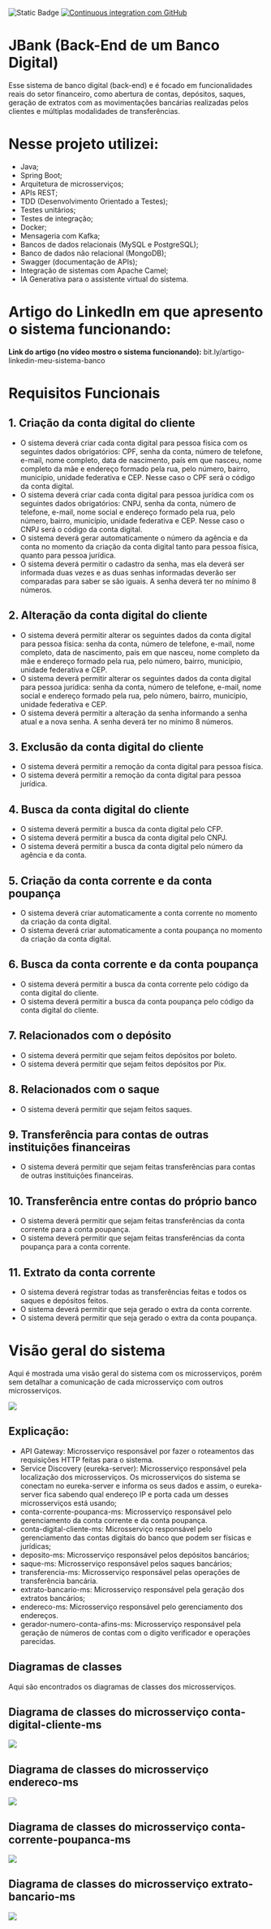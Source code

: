 ![Static Badge](https://img.shields.io/badge/java-21)  [![Continuous integration com GitHub](https://github.com/joseeliomar/banco-digital/actions/workflows/docker-publish.yml/badge.svg)](https://github.com/joseeliomar/banco-digital/actions/workflows/docker-publish.yml)

# JBank (Back-End de um Banco Digital)
Esse sistema de banco digital (back-end) e é focado em funcionalidades reais do setor financeiro, como abertura de contas, depósitos, saques, geração de extratos com as movimentações bancárias realizadas pelos clientes e múltiplas modalidades de transferências.

# Nesse projeto utilizei:
- Java;
- Spring Boot;
- Arquitetura de microsserviços;
- APIs REST;
- TDD (Desenvolvimento Orientado a Testes);
- Testes unitários;
- Testes de integração;
- Docker;
- Mensageria com Kafka;
- Bancos de dados relacionais (MySQL e PostgreSQL);
- Banco de dados não relacional (MongoDB);
- Swagger (documentação de APIs);
- Integração de sistemas com Apache Camel;
- IA Generativa para o assistente virtual do sistema.

# Artigo do LinkedIn em que apresento o sistema funcionando:
**Link do artigo (no vídeo mostro o sistema funcionando):** bit.ly/artigo-linkedin-meu-sistema-banco

# Requisitos Funcionais
## 1. Criação da conta digital do cliente
- O sistema deverá criar cada conta digital para pessoa física com os seguintes dados obrigatórios: CPF, senha da conta, número de telefone, e-mail, nome completo, data de nascimento, país em que nasceu, nome completo da mãe e endereço formado pela rua, pelo número, bairro, município, unidade federativa e CEP. Nesse caso o CPF será o código da conta digital.
- O sistema deverá criar cada conta digital para pessoa jurídica com os seguintes dados obrigatórios: CNPJ, senha da conta, número de telefone, e-mail, nome social e endereço formado pela rua, pelo número, bairro, município, unidade federativa e CEP. Nesse caso o CNPJ será o código da conta digital.
- O sistema deverá gerar automaticamente o número da agência e da conta no momento da criação da conta digital tanto para pessoa física, quanto para pessoa jurídica.
- O sistema deverá permitir o cadastro da senha, mas ela deverá ser informada duas vezes e as duas senhas informadas deverão ser comparadas para saber se são iguais. A senha deverá ter no mínimo 8 números.

## 2. Alteração da conta digital do cliente

- O sistema deverá permitir alterar os seguintes dados da conta digital para pessoa física: senha da conta, número de telefone, e-mail, nome completo, data de nascimento, país em que nasceu, nome completo da mãe e endereço formado pela rua, pelo número, bairro, município, unidade federativa e CEP.
- O sistema deverá permitir alterar os seguintes dados da conta digital para pessoa jurídica: senha da conta, número de telefone, e-mail, nome social e endereço formado pela rua, pelo número, bairro, município, unidade federativa e CEP.
- O sistema deverá permitir a alteração da senha informando a senha atual e a nova senha. A senha deverá ter no mínimo 8 números.
  
## 3. Exclusão da conta digital do cliente
- O sistema deverá permitir a remoção da conta digital para pessoa física.
- O sistema deverá permitir a remoção da conta digital para pessoa jurídica.

## 4. Busca da conta digital do cliente
- O sistema deverá permitir a busca da conta digital pelo CFP.
- O sistema deverá permitir a busca da conta digital pelo CNPJ.
- O sistema deverá permitir a busca da conta digital pelo número da agência e da conta.
  
## 5. Criação da conta corrente e da conta poupança
- O sistema deverá criar automaticamente a conta corrente no momento da criação da conta digital.
- O sistema deverá criar automaticamente a conta poupança no momento da criação da conta digital.
  
## 6. Busca da conta corrente e da conta poupança
- O sistema deverá permitir a busca da conta corrente pelo código da conta digital do cliente.
- O sistema deverá permitir a busca da conta poupança pelo código da conta digital do cliente.
  
## 7. Relacionados com o depósito
- O sistema deverá permitir que sejam feitos depósitos por boleto.
- O sistema deverá permitir que sejam feitos depósitos por Pix.
  
## 8. Relacionados com o saque
- O sistema deverá permitir que sejam feitos saques.
  
## 9. Transferência para contas de outras instituições financeiras
- O sistema deverá permitir que sejam feitas transferências para contas de outras instituições financeiras.
  
## 10. Transferência entre contas do próprio banco
- O sistema deverá permitir que sejam feitas transferências da conta corrente para a conta poupança.
- O sistema deverá permitir que sejam feitas transferências da conta poupança para a conta corrente.
  
## 11. Extrato da conta corrente
- O sistema deverá registrar todas as transferências feitas e todos os saques e depósitos feitos.
- O sistema deverá permitir que seja gerado o extra da conta corrente.
- O sistema deverá permitir que seja gerado o extra da conta poupança.

# Visão geral do sistema
Aqui é mostrada uma visão geral do sistema com os microsserviços, porém sem detalhar a comunicação de cada microsserviço com outros microsserviços.

<img src="/imagens-para-o-readme/Visão geral do sistema.png">

## Explicação:
- API Gateway: Microsserviço responsável por fazer o roteamentos das requisições HTTP feitas para o sistema.
- Service Discovery (eureka-server): Microsserviço responsável pela localização dos microsserviços. Os microsserviços do sistema se conectam no eureka-server e informa os seus dados e assim, o eureka-server fica sabendo qual endereço IP e porta cada um desses microsserviços está usando;
- conta-corrente-poupanca-ms: Microsserviço responsável pelo gerenciamento da conta corrente e da conta poupança.
- conta-digital-cliente-ms: Microsserviço responsável pelo gerenciamento das contas digitais do banco que podem ser físicas e jurídicas;
- deposito-ms: Microsserviço responsável pelos depósitos bancários;
- saque-ms: Microsserviço responsável pelos saques bancários;
- transferencia-ms: Microsserviço responsável pelas operações de transferência bancária.
- extrato-bancario-ms: Microsserviço responsável pela geração dos extratos bancários;
- endereco-ms: Microsserviço responsável pelo gerenciamento dos endereços.
- gerador-numero-conta-afins-ms: Microsserviço responsável pela geração de números de contas com o digito verificador e operações parecidas.

## Diagramas de classes
Aqui são encontrados os diagramas de classes dos microsserviços.

## Diagrama de classes do microsserviço conta-digital-cliente-ms
<img src="/imagens-para-o-readme/Diagrama de classes do microsserviço conta-digital-cliente-ms.png">

## Diagrama de classes do microsserviço endereco-ms
<img src="/imagens-para-o-readme/Diagrama de classes do microsserviço endereco-ms.png">

## Diagrama de classes do microsserviço conta-corrente-poupanca-ms
<img src="/imagens-para-o-readme/Diagrama de classes do microsserviço conta-corrente-poupanca-ms.png">

## Diagrama de classes do microsserviço extrato-bancario-ms
<img src="/imagens-para-o-readme/Diagrama de classes do microsserviço extrato-bancario-ms.png">

